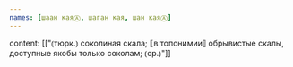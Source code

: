 ```yaml
---
names: [шаан каяⒶ, шаган кая, шан каяⒶ]
---
```

content: [["⦅тюрк.⦆ соколиная скала; ⟦в топонимии⟧ обрывистые скалы, доступные якобы только соколам; ⦅ср.⦆"]]
